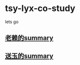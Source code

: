 # tsy-lyx-co-study
lets go

## [老赖的summary](./2022-winter-summary/)

## [送玉的summary](./tsy_study_diary/)